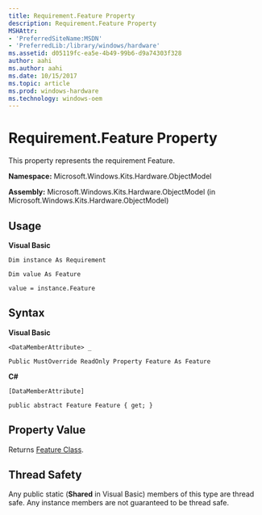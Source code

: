 ```yaml
---
title: Requirement.Feature Property
description: Requirement.Feature Property
MSHAttr:
- 'PreferredSiteName:MSDN'
- 'PreferredLib:/library/windows/hardware'
ms.assetid: d05119fc-ea5e-4b49-99b6-d9a74303f328
author: aahi
ms.author: aahi
ms.date: 10/15/2017
ms.topic: article
ms.prod: windows-hardware
ms.technology: windows-oem
---
```


# Requirement.Feature Property


This property represents the requirement Feature.

**Namespace:** Microsoft.Windows.Kits.Hardware.ObjectModel

**Assembly:** Microsoft.Windows.Kits.Hardware.ObjectModel (in Microsoft.Windows.Kits.Hardware.ObjectModel)

## <span id="Usage"></span><span id="usage"></span><span id="USAGE"></span>Usage


**Visual Basic**

`Dim instance As Requirement`

`Dim value As Feature`

`value = instance.Feature`

## <span id="Syntax"></span><span id="syntax"></span><span id="SYNTAX"></span>Syntax


**Visual Basic**

`<DataMemberAttribute> _`

`Public MustOverride ReadOnly Property Feature As Feature`

**C#**

`[DataMemberAttribute]`

`public abstract Feature Feature { get; }`

## <span id="Property_Value"></span><span id="property_value"></span><span id="PROPERTY_VALUE"></span>Property Value


Returns [Feature Class](feature-class.md).

## <span id="Thread_Safety"></span><span id="thread_safety"></span><span id="THREAD_SAFETY"></span>Thread Safety


Any public static (**Shared** in Visual Basic) members of this type are thread safe. Any instance members are not guaranteed to be thread safe.

 

 






